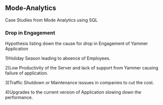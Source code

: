 ## Mode-Analytics
Case Studies from Mode Analytics using SQL 

### Drop in Engagement 

 Hypothesis  listing down the cause for drop in Engagement of Yammer Application
 
 1)Holiday Season leading to absence of Employees.
 
 2)Low Productivity of the Server and lack of support from Yammer causing failure of application.
 
 3)Traffic Shutdown or Maintenance isssues in companies to cut the cost.
 
 4)Upgrades to the current version of Application slowing down the performance. 

